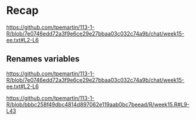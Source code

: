 # Recap

<https://github.com/tpemartin/113-1-R/blob/7e0746edd72a3f9e6ce29e27bbaa03c032c74a9b/chat/week15-ee.txt#L2-L6>

## Renames variables 

<https://github.com/tpemartin/113-1-R/blob/7e0746edd72a3f9e6ce29e27bbaa03c032c74a9b/chat/week15-ee.txt#L2-L6>


<https://github.com/tpemartin/113-1-R/blob/bbbc258f49dbc4814d897062e119aab0bc7beead/R/week15.R#L9-L43>